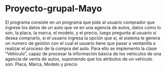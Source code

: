 # Proyecto-grupal-Mayo
El programa consiste en un programa que pide al usuario comprador que ingrese los datos de un auto que ve en una agencia de autos, datos como lo son, la placa, la marca, el modelo, y el precio, luego pregunta al usuario si desea comprarlo, si el usuario ingresa la opción que si, el sistema le genera un numero de gestión con el cual el usuario tiene que pasar a ventanilla a realizar el proceso de la compra del auto. Para ello se implemento la clase “Vehículo”, capaz de procesar la información básica de los vehículos de una agencia de venta de autos, suponiendo que los atributos de un vehículo son: Placa, Marca, Modelo y precio
